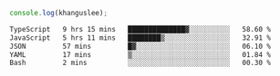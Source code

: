 ```js
console.log(khanguslee);
```

<!--START_SECTION:waka-->

```txt
TypeScript   9 hrs 15 mins   ██████████████▓░░░░░░░░░░   58.60 %
JavaScript   5 hrs 11 mins   ████████▒░░░░░░░░░░░░░░░░   32.91 %
JSON         57 mins         █▓░░░░░░░░░░░░░░░░░░░░░░░   06.10 %
YAML         17 mins         ▒░░░░░░░░░░░░░░░░░░░░░░░░   01.84 %
Bash         2 mins          ░░░░░░░░░░░░░░░░░░░░░░░░░   00.30 %
```

<!--END_SECTION:waka-->

<!--
**khanguslee/khanguslee** is a ✨ _special_ ✨ repository because its `README.md` (this file) appears on your GitHub profile.

Here are some ideas to get you started:

- 🔭 I’m currently working on ...
- 🌱 I’m currently learning ...
- 👯 I’m looking to collaborate on ...
- 🤔 I’m looking for help with ...
- 💬 Ask me about ...
- 📫 How to reach me: ...
- 😄 Pronouns: ...
- ⚡ Fun fact: ...
-->
